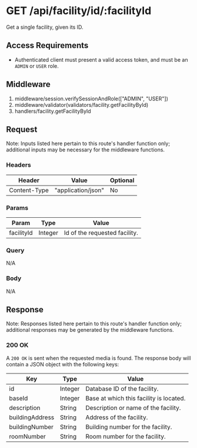 # GET /api/facility/id/:facilityId

Get a single facility, given its ID.

## Access Requirements

- Authenticated client must present a valid access token, and must be an `ADMIN` or `USER` role.

## Middleware

1. middleware/session.verifySessionAndRole(["ADMIN", "USER"])
2. middleware/validator(validators/facility.getFacilityById)
3. handlers/facility.getFacilityById

## Request

Note: Inputs listed here pertain to this route's handler function only; additional inputs may be necessary for the middleware functions.

### Headers

|Header|Value|Optional|
|-|-|-|
|Content-Type|"application/json"|No|

### Params

|Param|Type|Value|
|-|-|-|
|facilityId|Integer|Id of the requested facility.|

### Query

N/A

### Body

N/A

## Response

Note: Responses listed here pertain to this route's handler function only; additional responses may be generated by the middleware functions.

### 200 OK

A `200 OK` is sent when the requested media is found.  The response body will contain a JSON object with the following keys:

|Key|Type|Value|
|-|-|-|
|id|Integer|Database ID of the facility.|
|baseId|Integer|Base at which this facility is located.|
|description|String|Description or name of the facility.|
|buildingAddress|String|Address of the facility.|
|buildingNumber|String|Building number for the facility.|
|roomNumber|String|Room number for the facility.|